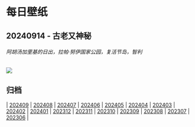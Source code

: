 # 每日壁纸

## 20240914 - 古老又神秘

###### 阿胡汤加里基的日出，拉帕·努伊国家公园，复活节岛，智利

![](https://www.bing.com/th?id=OHR.RapaNuiSunrise_ZH-CN1220508877_UHD.jpg)

## 归档

| [202409](/202409/README.md)
| [202408](/202408/README.md)
| [202407](/202407/README.md)
| [202406](/202406/README.md)
| [202405](/202405/README.md)
| [202404](/202404/README.md)
| [202403](/202403/README.md)
| [202402](/202402/README.md)
| [202401](/202401/README.md)
| [202312](/202312/README.md)
| [202311](/202311/README.md)
| [202310](/202310/README.md)
| [202309](/202309/README.md)
| [202308](/202308/README.md)
| [202307](/202307/README.md)
| [202306](/202306/README.md)
|